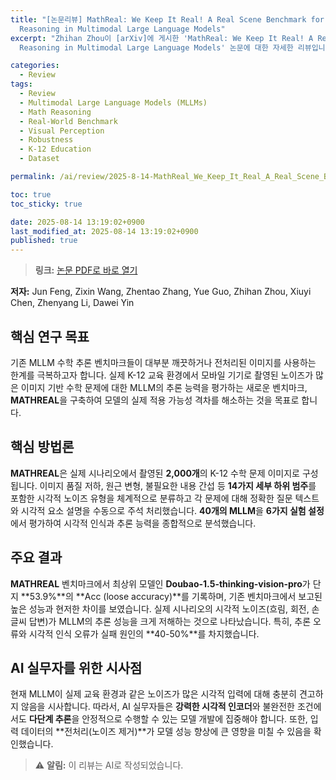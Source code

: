 ```yaml
---
title: "[논문리뷰] MathReal: We Keep It Real! A Real Scene Benchmark for Evaluating Math
  Reasoning in Multimodal Large Language Models"
excerpt: "Zhihan Zhou이 [arXiv]에 게시한 'MathReal: We Keep It Real! A Real Scene Benchmark for Evaluating Math
  Reasoning in Multimodal Large Language Models' 논문에 대한 자세한 리뷰입니다."

categories:
  - Review
tags:
  - Review
  - Multimodal Large Language Models (MLLMs)
  - Math Reasoning
  - Real-World Benchmark
  - Visual Perception
  - Robustness
  - K-12 Education
  - Dataset

permalink: /ai/review/2025-8-14-MathReal_We_Keep_It_Real_A_Real_Scene_Benchmark_for_Evaluating_Math_Reasoning_in_Multimodal_Large_Language_Models/

toc: true
toc_sticky: true

date: 2025-08-14 13:19:02+0900
last_modified_at: 2025-08-14 13:19:02+0900
published: true
---
```

> **링크:** [논문 PDF로 바로 열기](https://arxiv.org/abs/2508.06009)

**저자:** Jun Feng, Zixin Wang, Zhentao Zhang, Yue Guo, Zhihan Zhou, Xiuyi Chen, Zhenyang Li, Dawei Yin



## 핵심 연구 목표
기존 MLLM 수학 추론 벤치마크들이 대부분 깨끗하거나 전처리된 이미지를 사용하는 한계를 극복하고자 합니다. 실제 K-12 교육 환경에서 모바일 기기로 촬영된 노이즈가 많은 이미지 기반 수학 문제에 대한 MLLM의 추론 능력을 평가하는 새로운 벤치마크, **MATHREAL**을 구축하여 모델의 실제 적용 가능성 격차를 해소하는 것을 목표로 합니다.

## 핵심 방법론
**MATHREAL**은 실제 시나리오에서 촬영된 **2,000개**의 K-12 수학 문제 이미지로 구성됩니다. 이미지 품질 저하, 원근 변형, 불필요한 내용 간섭 등 **14가지 세부 하위 범주**를 포함한 시각적 노이즈 유형을 체계적으로 분류하고 각 문제에 대해 정확한 질문 텍스트와 시각적 요소 설명을 수동으로 주석 처리했습니다. **40개의 MLLM**을 **6가지 실험 설정**에서 평가하여 시각적 인식과 추론 능력을 종합적으로 분석했습니다.

## 주요 결과
**MATHREAL** 벤치마크에서 최상위 모델인 **Doubao-1.5-thinking-vision-pro**가 단지 **53.9%**의 **Acc (loose accuracy)**를 기록하며, 기존 벤치마크에서 보고된 높은 성능과 현저한 차이를 보였습니다. 실제 시나리오의 시각적 노이즈(흐림, 회전, 손글씨 답변)가 MLLM의 추론 성능을 크게 저해하는 것으로 나타났습니다. 특히, 추론 오류와 시각적 인식 오류가 실패 원인의 **40-50%**를 차지했습니다.

## AI 실무자를 위한 시사점
현재 MLLM이 실제 교육 환경과 같은 노이즈가 많은 시각적 입력에 대해 충분히 견고하지 않음을 시사합니다. 따라서, AI 실무자들은 **강력한 시각적 인코더**와 불완전한 조건에서도 **다단계 추론**을 안정적으로 수행할 수 있는 모델 개발에 집중해야 합니다. 또한, 입력 데이터의 **전처리(노이즈 제거)**가 모델 성능 향상에 큰 영향을 미칠 수 있음을 확인했습니다.

> ⚠️ **알림:** 이 리뷰는 AI로 작성되었습니다.